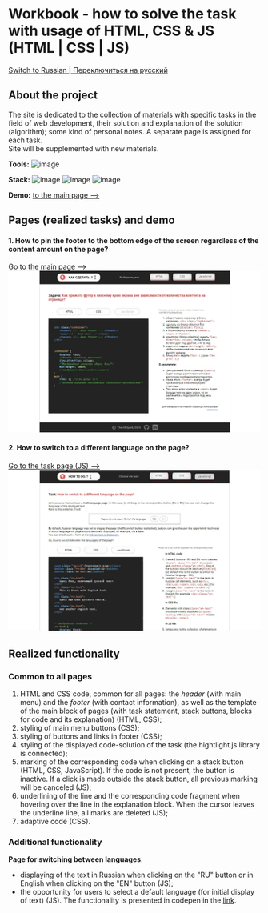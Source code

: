 # Workbook - how to solve the task with usage of HTML, CSS & JS (HTML | CSS | JS)

[Switch to Russian | Переключиться на русский](./readme-ru.md)

## About the project
The site is dedicated to the collection of materials with specific tasks in the field of web development, their solution and explanation of the solution (algorithm); some kind of personal notes. A separate page is assigned for each task.  
Site will be supplemented with new materials.

**Tools:** 
![image](https://img.shields.io/badge/VSCode-0078D4?style=for-the-badge&logo=visual%20studio%20code&logoColor=white "Visual Studio Code")

**Stack:** 
![image](https://img.shields.io/badge/HTML5-E34F26?style=for-the-badge&logo=html5&logoColor=white "HTML") 
![image](https://img.shields.io/badge/CSS3-1572B6?style=for-the-badge&logo=css3&logoColor=white "CSS") 
![image](https://img.shields.io/badge/JavaScript-323330?style=for-the-badge&logo=javascript&logoColor=F7DF1E "JS") 

**Demo:** [to the main page -->](https://the-all-spark.github.io/workbook/) 

## Pages (realized tasks) and demo

#### 1. How to pin the footer to the bottom edge of the screen regardless of the content  amount on the page?

[Go to the main page -->](https://the-all-spark.github.io/workbook/)    
![screenshot](./assets/workbook_screenshot_main-page.jpg "Скриншот главной страницы")

#### 2. How to switch to a different language on the page?

[Go to the task page (JS) -->](https://the-all-spark.github.io/workbook/switch_lang.html)    
![screenshot](./assets/workbook_screenshot_ru-en.jpg "Скриншот страницы переключения между языками")

## Realized functionality

### Common to all pages
1. HTML and CSS code, common for all pages: the _header_ (with main menu) and the _footer_ (with contact information), as well as the template of the main block of pages (with task statement, stack buttons, blocks for code and its explanation) (HTML, CSS);
2. styling of main menu buttons (CSS);
3. styling of buttons and links in footer (CSS);
4. styling of the displayed code-solution of the task (the hightlight.js library is connected);
5. marking of the corresponding code when clicking on a stack button (HTML, CSS, JavaScript). If the code is not present, the button is inactive. If a click is made outside the stack button, all previous marking will be canceled (JS);
6. underlining of the line and the corresponding code fragment when hovering over the line in the explanation block. When the cursor leaves the underline line, all marks are deleted (JS);
7. adaptive code (CSS).

### Additional functionality

**Page for switching between languages**:
- displaying of the text in Russian when clicking on the "RU" button or in English when clicking on the "EN" button (JS);
- the opportunity for users to select a default language (for initial display of text) (JS). The functionality is presented in codepen in the [link](https://codepen.io/Lisovolk/pen/ExzLqjJ).